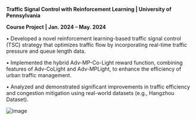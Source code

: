 **Traffic Signal Control with Reinforcement Learning | University of Pennsylvania**

**Course Project | Jan. 2024 – May. 2024**                

•	Developed a novel reinforcement learning-based traffic signal control (TSC) strategy that optimizes traffic flow by incorporating real-time traffic pressure and queue length data.

•	Implemented the hybrid Adv-MP-Co-Light reward function, combining features of Adv-CoLight and Adv-MPLight, to enhance the efficiency of urban traffic management.

•	Analyzed and demonstrated significant improvements in traffic efficiency and congestion mitigation using real-world datasets (e.g., Hangzhou Dataset).

![image](https://github.com/user-attachments/assets/cde92241-208e-49e8-b1ec-7635ca0a25ab)
